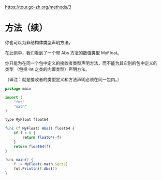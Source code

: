https://tour.go-zh.org/methods/3

# 方法（续）
你也可以为非结构体类型声明方法。

在此例中，我们看到了一个带 Abs 方法的数值类型 MyFloat。

你只能为在同一个包中定义的接收者类型声明方法，而不能为其它别的包中定义的类型 （包括 int 之类的内置类型）声明方法。

（译注：就是接收者的类型定义和方法声明必须在同一包内。）

```js
package main

import (
	"fmt"
	"math"
)

type MyFloat float64

func (f MyFloat) Abs() float64 {
	if f < 0 {
		return float64(-f)
	}
	return float64(f)
}

func main() {
	f := MyFloat(-math.Sqrt2)
	fmt.Println(f.Abs())
}
```
